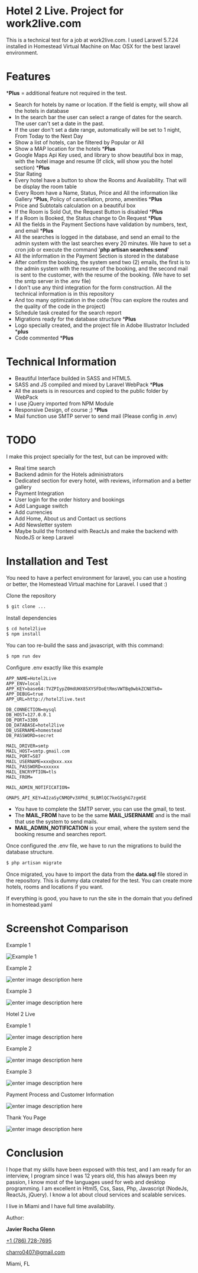 

# Hotel 2 Live. Project for work2live.com

This is a technical test for a job at work2live.com. I used Laravel 5.7.24 installed in Homestead Virtual Machine on Mac OSX for the best laravel environment.


# Features
***Plus** = additional feature not required in the test.

  - Search for hotels by name or location. If the field is empty, will show all the hotels in database
  - In the search bar the user can select a range of dates for the search. The user can't set a date in the past.
  - If the user don't set a date range, automatically will be set to 1 night, From Today to the Next Day
  - Show a list of hotels, can be filtered by Popular or All
  - Show a MAP location for the hotels ***Plus**
  - Google Maps Api Key used, and library to show beautiful box in map, with the hotel image and resume (If click, will show you the hotel section) ***Plus**
  - Star Rating
  - Every hotel have a button to show the Rooms and Availability. That will be display the room table
  - Every Room have a Name, Status, Price and All the information like Gallery ***Plus**, Policy of cancellation, promo, amenities ***Plus**
  - Price and Subtotals calculation on a beautiful box
  - If the Room is Sold Out, the Request Button is disabled ***Plus**
  - If a Room is Booked, the Status change to On Request ***Plus**
  - All the fields in the Payment Sections have validation by numbers, text, and email ***Plus**
  - All the searches is logged in the database, and send an email to the admin system with the last searches every 20 minutes. We have to set a cron job or execute the command '**php artisan searches:send**'
  - All the information in the Payment Section is stored in the database
  - After confirm the booking, the system send two (2) emails, the first is to the admin system with the resume of the booking, and the second mail is sent to the customer, with the resume of the booking. (We have to set the smtp server in the .env file)
  - I don't use any third integration for the form construction. All the technical information is in this repository
  - And too many optimization in the code (You can explore the routes and the quality of the code in the project)
  - Schedule task created for the search report
  - Migrations ready for the database structure ***Plus**
  - Logo specially created, and the project file in Adobe Illustrator Included ***plus**
  - Code commented ***Plus**

# Technical Information

  - Beautiful Interface builded in SASS and HTML5.
  - SASS and JS compiled and mixed by Laravel WebPack ***Plus**
  - All the assets is in resources and copied to the public folder by WebPack
  - I use jQuery imported from NPM Module
  - Responsive Design, of course ;) ***Plus**
  - Mail function use SMTP server to send mail (Please config in .env)

# TODO
I make this project specially for the test, but can be improved with:

  - Real time search
  - Backend admin for the Hotels administrators
  - Dedicated section for every hotel, with reviews, information and a better gallery
  - Payment Integration
  - User login for the order history and bookings
  - Add Language switch
  - Add currencies
  - Add Home, About us and Contact us sections
  - Add Newsletter system
  - Maybe build the frontend with ReactJs and make the backend with NodeJS or keep Laravel
  
# Installation and Test

You need to have a perfect environment for laravel, you can use a hosting or better, the Homestead Virtual machine for Laravel. I used that :)

Clone the repository

```sh
$ git clone ...
```

Install dependencies

```sh
$ cd hotel2live
$ npm install
```

You can too re-build the sass and javascript, with this command:

```sh
$ npm run dev
```

Configure .env exactly like this example

```
APP_NAME=Hotel2Live
APP_ENV=local
APP_KEY=base64:TVZPIypZ0HdUHX85XYSFDoEtRmsVWTBq0wbkZCN8Tk0=
APP_DEBUG=true
APP_URL=http://hotel2live.test

DB_CONNECTION=mysql
DB_HOST=127.0.0.1
DB_PORT=3306
DB_DATABASE=hotel2live
DB_USERNAME=homestead
DB_PASSWORD=secret

MAIL_DRIVER=smtp
MAIL_HOST=smtp.gmail.com
MAIL_PORT=587
MAIL_USERNAME=xxx@xxx.xxx
MAIL_PASSWORD=xxxxxx
MAIL_ENCRYPTION=tls
MAIL_FROM=

MAIL_ADMIN_NOTIFICATION=

GMAPS_API_KEY=AIzaSyCNMQPv3XPhE_9LBMlQC7keGSghG7zgmSE
```

  - You have to complete the SMTP server, you can use the gmail, to test.
  - The **MAIL_FROM** have to be the same **MAIL_USERNAME** and is the mail that use the system to send mails.
  - **MAIL_ADMIN_NOTIFICATION** is your email, where the system send the booking resume and searches report.

Once configured the .env file, we have to run the migrations to build the database structure.

```sh
$ php artisan migrate
```

Once migrated, you have to import the data from the **data.sql** file stored in the repository. This is dummy data created for the test. You can create more hotels, rooms and locations if you want.

If everything is good, you have to run the site in the domain that you defined in homestead.yaml

# Screenshot Comparison

Example 1

![Example 1](https://lh3.googleusercontent.com/MKuEcsw5rC030sgnFCqPQyZEfC6rPGIjcLW1GGYwJwDV0bsUZjZqhzSYlKR28S-tIaZOTEup-KI2kA "Example 1")

Example 2

![enter image description here](https://lh3.googleusercontent.com/2Pyn6VKPTSIZwfJYSxXgyhKErR8OHYHGzrzZLTboO74h7Fd9nNX4-qL2RAJAynUt-zOGT32xHIkukQ)

Example 3

![enter image description here](https://lh3.googleusercontent.com/0_9Qye_lkH5Wj2LOKj8HBTAkZ_N5AWusPompJv-SUqiMiFtsfzA70jHEVjSly3GUT6R1OeBuZEBHDw)

Hotel 2 Live

Example 1

![enter image description here](https://lh3.googleusercontent.com/uYH_NN3JYaTEmtR7B_RnYit1uSlR19b0IfMB9dEHqNn8oFlhTJ0bsp8tYwhmOZkJrxfYAxI7lJlhDg)

Example 2

![enter image description here](https://lh3.googleusercontent.com/Z0Z0zYKy1CLsdpSB41EAim00cl8hO1G5yPEsA1VzLZfSvtQnx7zdYtJ1Bg_7wg9vkpYUdo95EPZMGg)

Example 3

![enter image description here](https://lh3.googleusercontent.com/s1BTBkCCUk5-xJn8fChr9M5bk0uQv6PqIYXmSaTLUl2woE9TyXQtczP8Api9kNe-tTLVcVEzigXmOQ)

Payment Process and Customer Information

![enter image description here](https://lh3.googleusercontent.com/-a7LaJEvvpSeIuoGlRjzKyRef9oB1zApTVcJyji6eAedrS3nAgXNglHSj66VqeX3yxoiX_kG1LmZRg)

Thank You Page

![enter image description here](https://lh3.googleusercontent.com/NgNmeorSuy1OZrUQE9LbaPYlS0N6ExHjp25VmCvZz7nPafCM36pnFO8kkMwy_5FV52ImZgeU1T1vvQ)

# Conclusion

I hope that my skills have been exposed with this test, and I am ready for an interview, I program since I was 12 years old, this has always been my passion, I know most of the languages used for web and desktop programming. I am excellent in Html5, Css, Sass, Php, Javascript (NodeJs, ReactJs, jQuery). I know a lot about cloud services and scalable services.

I live in Miami and I have full time availability.

Author:

**Javier Rocha Glenn**

[+1 (786) 728-7695](tel:+17867287695)

charro0407@gmail.com

Miami, FL